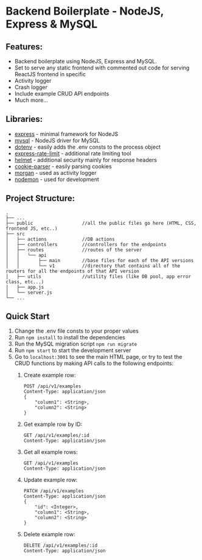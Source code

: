 # Backend Boilerplate - NodeJS, Express & MySQL

## Features:
- Backend boilerplate using NodeJS, Express and MySQL.
- Set to serve any static frontend with commented out code for serving ReactJS frontend in specific
- Activity logger
- Crash logger
- Include example CRUD API endpoints
- Much more...

## Libraries:
- [express](https://www.npmjs.com/package/express) - minimal framework for NodeJS
- [mysql](https://www.npmjs.com/package/mysql) - NodeJS driver for MySQL
- [dotenv](https://www.npmjs.com/package/dotenv) - easily adds the .env consts to the process object
- [express-rate-limit](https://www.npmjs.com/package/express-rate-limit) - additional rate limiting tool
- [helmet](https://www.npmjs.com/package/helmet) - additional security mainly for response headers
- [cookie-parser](https://www.npmjs.com/package/cookie-parser) - easily parsing cookies
- [morgan](https://www.npmjs.com/package/morgan) - used as activity logger
- [nodemon](https://www.npmjs.com/package/nodemon) - used for development

## Project Structure:
    .
    ├── ...
    ├── public                  //all the public files go here (HTML, CSS, frontend JS, etc..)
    ├── src
    │   ├── actions             //DB actions
    │   ├── controllers         //controllers for the endpoints
    │   ├── routes              //routes of the server
    │   │   └── api
    │   │       ├── main        //base files for each of the API versions
    │   │       └── v1          //directory that contains all of the routers for all the endpoints of that API version
    │   ├── utils               //utility files (like DB pool, app error class, etc...)
    │   ├── app.js
    │   └── server.js
    └── ...

## Quick Start
1. Change the .env file consts to your proper values
2. Run ```npm install``` to install the dependencies
3. Run the MySQL migration script ```npm run migrate```
4. Run ```npm start``` to start the development server
5. Go to ```localhost:3001``` to see the main HTML page, or try to test the CRUD functions by making API calls to the following endpoints:
    1. Create example row:
        
        ```
        POST /api/v1/examples
        Content-Type: application/json
        {
            "column1": <String>, 
            "column2": <String>
        }
        ```
    3. Get example row by ID:
        
        ```
        GET /api/v1/examples/:id
        Content-Type: application/json
        ```
    4. Get all example rows:
        
        ```
        GET /api/v1/examples
        Content-Type: application/json
        ```
    5. Update example row:
        
        ```
        PATCH /api/v1/examples
        Content-Type: application/json
        {
            "id": <Integer>, 
            "column1": <String>, 
            "column2": <String>
        }
        ```
    6. Delete example row:
        
        ```
        DELETE /api/v1/examples/:id
        Content-Type: application/json
        ```